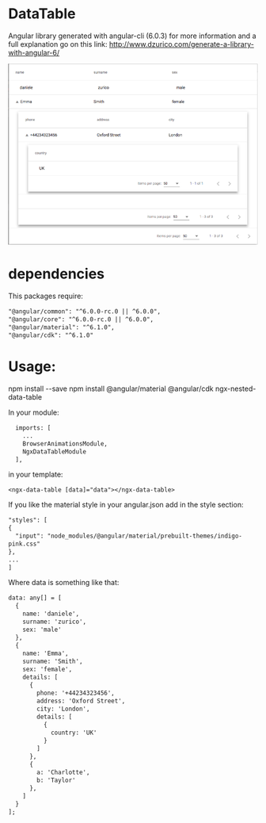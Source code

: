 # DataTable
Angular library generated with angular-cli (6.0.3) for more information and a full explanation go on this link: http://www.dzurico.com/generate-a-library-with-angular-6/

![alt text](https://raw.githubusercontent.com/daniele-zurico/library-ngx-data-table/master-detail/master-detail.jpg)

# dependencies
This packages require:

```
"@angular/common": "^6.0.0-rc.0 || ^6.0.0",
"@angular/core": "^6.0.0-rc.0 || ^6.0.0",
"@angular/material": "^6.1.0",
"@angular/cdk": "^6.1.0"
```


# Usage:
npm install --save npm install @angular/material @angular/cdk ngx-nested-data-table

In your module:
```
  imports: [
    ...
    BrowserAnimationsModule,
    NgxDataTableModule
  ],
```
in your template:
```
<ngx-data-table [data]="data"></ngx-data-table>
```
If you like the material style in your angular.json add in the style section:
```
"styles": [
{
  "input": "node_modules/@angular/material/prebuilt-themes/indigo-pink.css"
},
...
]
```

Where data is something like that:
```
data: any[] = [
  {
    name: 'daniele',
    surname: 'zurico',
    sex: 'male'
  },
  {
    name: 'Emma',
    surname: 'Smith',
    sex: 'female',
    details: [
      {
        phone: '+44234323456',
        address: 'Oxford Street',
        city: 'London',
        details: [
          {
            country: 'UK'
          }
        ]
      },
      {
        a: 'Charlotte',
        b: 'Taylor'
      },
    ]
  }
];
```
